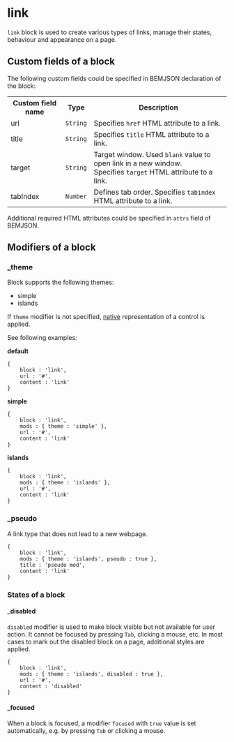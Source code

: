 # link

`link` block is used to create various types of links, manage their states, behaviour and appearance on a page.

## Custom fields of a block

The following custom fields could be specified in BEMJSON declaration of the block:

<table>
    <tr>
        <th>Custom field name</th>
        <th>Type</th>
        <th>Description</th>
    </tr>
    <tr>
        <td>url</td>
        <td><code>String</code></td>
        <td>Specifies <code>href</code> HTML attribute to a link.</td>
    </tr>
    <tr>
        <td>title</td>
        <td><code>String</code></td>
        <td>Specifies <code>title</code> HTML attribute to a link.</td>
    </tr>
    <tr>
        <td>target</td>
        <td><code>String</code></td>
        <td>Target window. Used <code>blank</code> value to open link in a new window.
            <br>Specifies <code>target</code> HTML attribute to a link.</td>
    </tr>
    <tr>
        <td>tabIndex</td>
        <td><code>Number</code></td>
        <td>Defines tab order. Specifies <code>tabindex</code> HTML attribute to a link.</td>
    </tr>
</table>

Additional required HTML attributes could be specified in `attrs` field of BEMJSON.

## Modifiers of a block

### _theme

Block supports the following themes:

 * simple
 * islands

If `theme` modifier is not specified, [native](#native) representation of a control is applied.

See following examples:

<a name="native"></a>
**default**

```bemjson
{
    block : 'link',
    url : '#',
    content : 'link'
}
```

**simple**

```bemjson
{
    block : 'link',
    mods : { theme : 'simple' },
    url : '#',
    content : 'link'
}
```

**islands**

```bemjson
{
    block : 'link',
    mods : { theme : 'islands' },
    url : '#',
    content : 'link'
}
```

### _pseudo

A link type that does not lead to a new webpage.

```bemjson
{
    block : 'link',
    mods : { theme : 'islands', pseudo : true },
    title : 'pseudo mod',
    content : 'link'
}
```

### States of a block

#### _disabled

`disabled` modifier is used to make block visible but not available for user action. It cannot be focused by pressing `Tab`, clicking a mouse, etc. In most cases to mark out the disabled block on a page, additional styles are applied.

```bemjson
{
    block : 'link',
    mods : { theme : 'islands', disabled : true },
    url : '#',
    content : 'disabled'
}
```

#### _focused

When a block is focused, a modifier `focused` with `true` value is set automatically, e.g. by pressing `Tab` or clicking a mouse.
